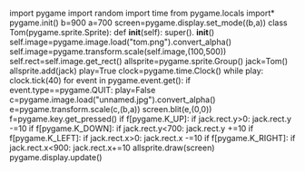 import pygame
import random
import time
from pygame.locals import*
pygame.init()
b=900
a=700
screen=pygame.display.set_mode((b,a))
class Tom(pygame.sprite.Sprite):
    def __init__(self):
        super(). __init__()
        self.image=pygame.image.load("tom.png").convert_alpha()
        self.image=pygame.transform.scale(self.image,(100,500))
        self.rect=self.image.get_rect()
allsprite=pygame.sprite.Group()
jack=Tom()
allsprite.add(jack)
play=True
clock=pygame.time.Clock()
while play:
    clock.tick(40)
    for event in pygame.event.get():
        if event.type==pygame.QUIT:
            play=False
        c=pygame.image.load("unnamed.jpg").convert_alpha()
        e=pygame.transform.scale(c,(b,a))
        screen.blit(e,(0,0))
        f=pygame.key.get_pressed()
        if f[pygame.K_UP]:
            if jack.rect.y>0:
                jack.rect.y -=10
        if f[pygame.K_DOWN]:
            if jack.rect.y<700:
                jack.rect.y +=10
        if f[pygame.K_LEFT]:
            if jack.rect.x>0:
                jack.rect.x -=10
        if f[pygame.K_RIGHT]:
            if jack.rect.x<900:
                jack.rect.x+=10
        allsprite.draw(screen)
    pygame.display.update()
